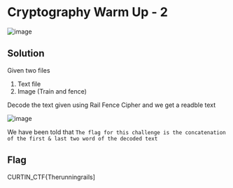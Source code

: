 # Cryptography Warm Up - 2

![image](https://github.com/6E3372/Curtin-Malaysia-CTF-2023/assets/129729880/11ef6084-46c3-4a15-a8cb-d7f8ba24620c)

## Solution

Given two files

1. Text file
2. Image (Train and fence)

Decode the text given using Rail Fence Cipher and we get a readble text

![image](https://github.com/6E3372/Curtin-Malaysia-CTF-2023/assets/129729880/8b228f93-3cfd-449a-9fe4-da1fc6766b98)

We have been told that `The flag for this challenge is the concatenation of the first & last two word of the decoded text`

## Flag

CURTIN_CTF{Therunningrails]

